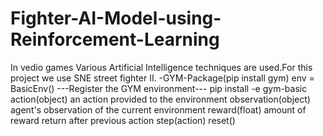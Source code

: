 # Fighter-AI-Model-using-Reinforcement-Learning
In vedio games Various Artificial Intelligence techniques are used.For this project we use SNE street fighter II.
-GYM-Package(pip install gym)
env = BasicEnv()
---Register the GYM environment---
pip install -e gym-basic
action(object)
an action provided to the environment
observation(object)
agent's observation of the current environment
reward(float)
amount of reward return after previous action
step(action)
reset()
